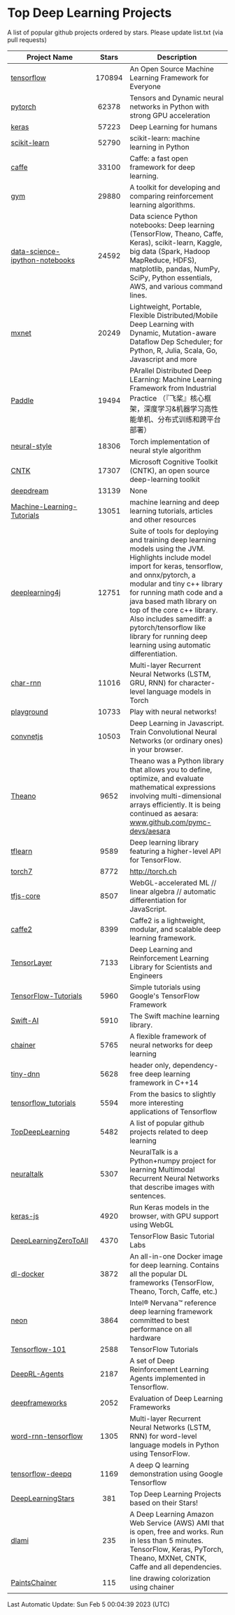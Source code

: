 # Top Deep Learning Projects
A list of popular github projects ordered by stars.
Please update list.txt (via pull requests)

|Project Name| Stars | Description |
| ---------- |:-----:| ----------- |
| [tensorflow](https://github.com/tensorflow/tensorflow) | 170894 | An Open Source Machine Learning Framework for Everyone |
| [pytorch](https://github.com/pytorch/pytorch) | 62378 | Tensors and Dynamic neural networks in Python with strong GPU acceleration |
| [keras](https://github.com/keras-team/keras) | 57223 | Deep Learning for humans |
| [scikit-learn](https://github.com/scikit-learn/scikit-learn) | 52790 | scikit-learn: machine learning in Python |
| [caffe](https://github.com/BVLC/caffe) | 33100 | Caffe: a fast open framework for deep learning. |
| [gym](https://github.com/openai/gym) | 29880 | A toolkit for developing and comparing reinforcement learning algorithms. |
| [data-science-ipython-notebooks](https://github.com/donnemartin/data-science-ipython-notebooks) | 24592 | Data science Python notebooks: Deep learning (TensorFlow, Theano, Caffe, Keras), scikit-learn, Kaggle, big data (Spark, Hadoop MapReduce, HDFS), matplotlib, pandas, NumPy, SciPy, Python essentials, AWS, and various command lines. |
| [mxnet](https://github.com/apache/mxnet) | 20249 | Lightweight, Portable, Flexible Distributed/Mobile Deep Learning with Dynamic, Mutation-aware Dataflow Dep Scheduler; for Python, R, Julia, Scala, Go, Javascript and more |
| [Paddle](https://github.com/PaddlePaddle/Paddle) | 19494 | PArallel Distributed Deep LEarning: Machine Learning Framework from Industrial Practice （『飞桨』核心框架，深度学习&机器学习高性能单机、分布式训练和跨平台部署） |
| [neural-style](https://github.com/jcjohnson/neural-style) | 18306 | Torch implementation of neural style algorithm |
| [CNTK](https://github.com/microsoft/CNTK) | 17307 | Microsoft Cognitive Toolkit (CNTK), an open source deep-learning toolkit |
| [deepdream](https://github.com/google/deepdream) | 13139 | None |
| [Machine-Learning-Tutorials](https://github.com/ujjwalkarn/Machine-Learning-Tutorials) | 13051 | machine learning and deep learning tutorials, articles and other resources  |
| [deeplearning4j](https://github.com/deeplearning4j/deeplearning4j) | 12751 | Suite of tools for deploying and training deep learning models using the JVM. Highlights include model import for keras, tensorflow, and onnx/pytorch, a modular and tiny c++ library for running math code and a java based math library on top of the core c++ library. Also includes samediff: a pytorch/tensorflow like library for running deep learning using automatic differentiation. |
| [char-rnn](https://github.com/karpathy/char-rnn) | 11016 | Multi-layer Recurrent Neural Networks (LSTM, GRU, RNN) for character-level language models in Torch |
| [playground](https://github.com/tensorflow/playground) | 10733 | Play with neural networks! |
| [convnetjs](https://github.com/karpathy/convnetjs) | 10503 | Deep Learning in Javascript. Train Convolutional Neural Networks (or ordinary ones) in your browser. |
| [Theano](https://github.com/Theano/Theano) | 9652 | Theano was a Python library that allows you to define, optimize, and evaluate mathematical expressions involving multi-dimensional arrays efficiently. It is being continued as aesara: www.github.com/pymc-devs/aesara |
| [tflearn](https://github.com/tflearn/tflearn) | 9589 | Deep learning library featuring a higher-level API for TensorFlow. |
| [torch7](https://github.com/torch/torch7) | 8772 | http://torch.ch |
| [tfjs-core](https://github.com/tensorflow/tfjs-core) | 8507 | WebGL-accelerated ML // linear algebra // automatic differentiation for JavaScript. |
| [caffe2](https://github.com/facebookarchive/caffe2) | 8399 | Caffe2 is a lightweight, modular, and scalable deep learning framework. |
| [TensorLayer](https://github.com/tensorlayer/TensorLayer) | 7133 | Deep Learning and Reinforcement Learning Library for Scientists and Engineers  |
| [TensorFlow-Tutorials](https://github.com/nlintz/TensorFlow-Tutorials) | 5960 | Simple tutorials using Google's TensorFlow Framework |
| [Swift-AI](https://github.com/Swift-AI/Swift-AI) | 5910 | The Swift machine learning library. |
| [chainer](https://github.com/chainer/chainer) | 5765 | A flexible framework of neural networks for deep learning |
| [tiny-dnn](https://github.com/tiny-dnn/tiny-dnn) | 5628 | header only, dependency-free deep learning framework in C++14 |
| [tensorflow_tutorials](https://github.com/pkmital/tensorflow_tutorials) | 5594 | From the basics to slightly more interesting applications of Tensorflow |
| [TopDeepLearning](https://github.com/aymericdamien/TopDeepLearning) | 5482 | A list of popular github projects related to deep learning |
| [neuraltalk](https://github.com/karpathy/neuraltalk) | 5307 | NeuralTalk is a Python+numpy project for learning Multimodal Recurrent Neural Networks that describe images with sentences. |
| [keras-js](https://github.com/transcranial/keras-js) | 4920 | Run Keras models in the browser, with GPU support using WebGL |
| [DeepLearningZeroToAll](https://github.com/hunkim/DeepLearningZeroToAll) | 4370 | TensorFlow Basic Tutorial Labs |
| [dl-docker](https://github.com/floydhub/dl-docker) | 3872 | An all-in-one Docker image for deep learning. Contains all the popular DL frameworks (TensorFlow, Theano, Torch, Caffe, etc.) |
| [neon](https://github.com/NervanaSystems/neon) | 3864 | Intel® Nervana™ reference deep learning framework committed to best performance on all hardware |
| [Tensorflow-101](https://github.com/sjchoi86/Tensorflow-101) | 2588 | TensorFlow Tutorials |
| [DeepRL-Agents](https://github.com/awjuliani/DeepRL-Agents) | 2187 | A set of Deep Reinforcement Learning Agents implemented in Tensorflow. |
| [deepframeworks](https://github.com/zer0n/deepframeworks) | 2052 | Evaluation of Deep Learning Frameworks |
| [word-rnn-tensorflow](https://github.com/hunkim/word-rnn-tensorflow) | 1305 | Multi-layer Recurrent Neural Networks (LSTM, RNN) for word-level language models in Python using TensorFlow. |
| [tensorflow-deepq](https://github.com/siemanko/tensorflow-deepq) | 1169 | A deep Q learning demonstration using Google Tensorflow |
| [DeepLearningStars](https://github.com/hunkim/DeepLearningStars) | 381 | Top Deep Learning Projects based on their Stars! |
| [dlami](https://github.com/ritchieng/dlami) | 235 | A Deep Learning Amazon Web Service (AWS) AMI that is open, free and works. Run in less than 5 minutes. TensorFlow, Keras, PyTorch, Theano, MXNet, CNTK, Caffe and all dependencies. |
| [PaintsChainer](https://github.com/taizan/PaintsChainer) | 115 | line drawing colorization using chainer |

Last Automatic Update: Sun Feb  5 00:04:39 2023 (UTC)
